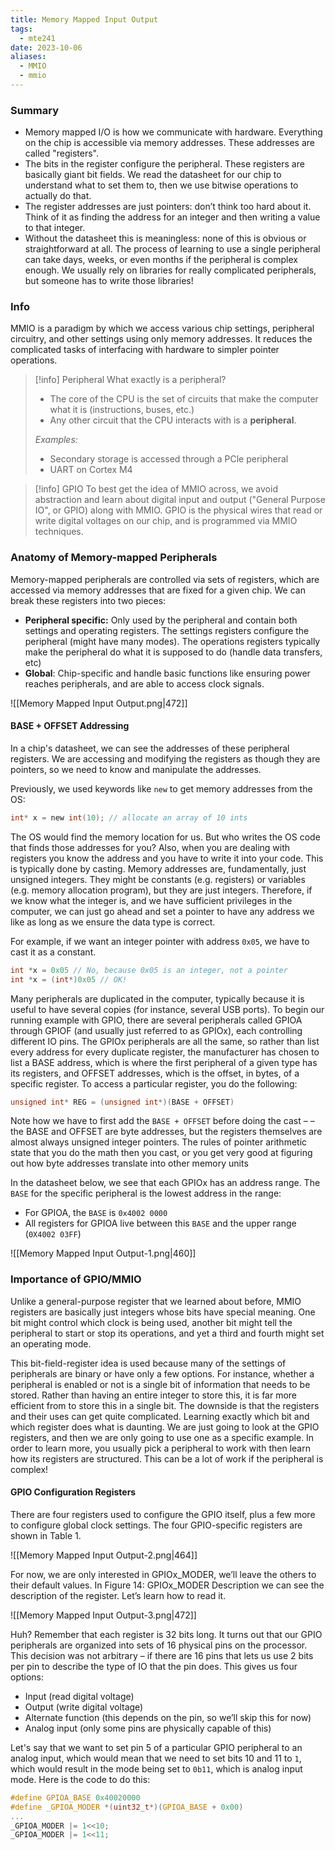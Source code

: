 ```yaml
---
title: Memory Mapped Input Output
tags:
  - mte241
date: 2023-10-06
aliases:
  - MMIO
  - mmio
---
```

### Summary
- Memory mapped I/O is how we communicate with hardware. Everything on the chip is accessible via memory addresses. These addresses are called "registers".
- The bits in the register configure the peripheral. These registers are basically giant bit fields. We read the datasheet for our chip to understand what to set them to, then we use bitwise operations to actually do that.
- The register addresses are just pointers: don’t think too hard about it. Think of it as finding the address for an integer and then writing a value to that integer.
- Without the datasheet this is meaningless: none of this is obvious or straightforward at all. The process of learning to use a single peripheral can take days, weeks, or even months if the peripheral is complex enough. We usually rely on libraries for really complicated peripherals, but someone has to write those libraries!

### Info
MMIO is a paradigm by which we access various chip settings, peripheral circuitry, and other settings using only memory addresses. It reduces the complicated tasks of interfacing with hardware to simpler pointer operations.

>[!info] Peripheral
>What exactly is a peripheral? 
>- The core of the CPU is the set of circuits that make the computer what it is (instructions, buses, etc.)
>- Any other circuit that the CPU interacts with is a **peripheral**.
>
>*Examples:* 
>- Secondary storage is accessed through a PCle peripheral
>- UART on Cortex M4

>[!info] GPIO
>To best get the idea of MMIO across, we avoid abstraction and learn about digital input and output ("General Purpose IO", or GPIO) along with MMIO. GPIO is the physical wires that read or write digital voltages on our chip, and is programmed via MMIO techniques.

### Anatomy of Memory-mapped Peripherals
Memory-mapped peripherals are controlled via sets of registers, which are accessed via memory addresses that are fixed for a given chip. We can break these registers into two pieces:
- **Peripheral specific:** Only used by the peripheral and contain both settings and operating registers. The settings registers configure the peripheral (might have many modes). The operations registers typically make the peripheral do what it is supposed to do (handle data transfers, etc)
- **Global**: Chip-specific and handle basic functions like ensuring power reaches peripherals, and are able to access clock signals.

![[Memory Mapped Input Output.png|472]]

#### BASE + OFFSET Addressing
In a chip's datasheet, we can see the addresses of these peripheral registers. We are accessing and modifying the registers as though they are pointers, so we need to know and manipulate the addresses.

Previously, we used keywords like `new` to get memory addresses from the OS:
```c
int* x = new int(10); // allocate an array of 10 ints
```

The OS would find the memory location for us. But who writes the OS code that finds those addresses for you? Also, when you are dealing with registers you know the address and you have to write it into your code. This is typically done by casting. Memory addresses are, fundamentally, just unsigned integers. They might be constants (e.g. registers) or variables (e.g. memory allocation program), but they are just integers. Therefore, if we know what the integer is, and we have sufficient privileges in the computer, we can just go ahead and set a pointer to have any address we like as long as we ensure the data type is correct. 

For example, if we want an integer pointer with address `0x05`, we have to cast it as a constant.
```c
int *x = 0x05 // No, because 0x05 is an integer, not a pointer
int *x = (int*)0x05 // OK!
```

Many peripherals are duplicated in the computer, typically because it is useful to have several copies (for instance, several USB ports). To begin our running example with GPIO, there are several peripherals called GPIOA through GPIOF (and usually just referred to as GPIOx), each controlling different IO pins. The GPIOx peripherals are all the same, so rather than list every address for every duplicate register, the manufacturer has chosen to list a BASE address, which is where the first peripheral of a given type has its registers, and OFFSET addresses, which is the offset, in bytes, of a specific register. To access a particular register, you do the following:
```c
unsigned int* REG = (unsigned int*)(BASE + OFFSET)
```

Note how we have to first add the `BASE + OFFSET` before doing the cast – – the BASE and OFFSET are byte addresses, but the registers themselves are almost always unsigned integer pointers. The rules of pointer arithmetic state that you do the math then you cast, or you get very good at figuring out how byte addresses translate into other memory units

In the datasheet below, we see that each GPIOx has an address range. The `BASE` for the specific peripheral is the lowest address in the range:
- For GPIOA, the `BASE` is `0x4002 0000`
- All registers for GPIOA live between this `BASE` and the upper range (`0X4002 03FF`)

![[Memory Mapped Input Output-1.png|460]]

### Importance of GPIO/MMIO
Unlike a general-purpose register that we learned about before, MMIO registers are basically just integers whose bits have special meaning. One bit might control which clock is being used, another bit might tell the peripheral to start or stop its operations, and yet a third and fourth might set an operating mode. 

This bit-field-register idea is used because many of the settings of peripherals are binary or have only a few options. For instance, whether a peripheral is enabled or not is a single bit of information that needs to be stored. Rather than having an entire integer to store this, it is far more efficient from to store this in a single bit. The downside is that the registers and their uses can get quite complicated. Learning exactly which bit and which register does what is daunting. We are just going to look at the GPIO registers, and then we are only going to use one as a specific example. In order to learn more, you usually pick a peripheral to work with then learn how its registers are structured. This can be a lot of work if the peripheral is complex!

#### GPIO Configuration Registers
There are four registers used to configure the GPIO itself, plus a few more to configure global clock settings. The four GPIO-specific registers are shown in Table 1.

![[Memory Mapped Input Output-2.png|464]]

For now, we are only interested in GPIOx_MODER, we’ll leave the others to their default values. In Figure 14: GPIOx_MODER Description we can see the description of the register. Let’s learn how to read it.

![[Memory Mapped Input Output-3.png|472]]

Huh? Remember that each register is 32 bits long. It turns out that our GPIO peripherals are organized into sets of 16 physical pins on the processor. This decision was not arbitrary – if there are 16 pins that lets us use 2 bits per pin to describe the type of IO that the pin does. This gives us four options:
- Input (read digital voltage)
- Output (write digital voltage)
- Alternate function (this depends on the pin, so we’ll skip this for now)
- Analog input (only some pins are physically capable of this)

Let's say that we want to set pin 5 of a particular GPIO peripheral to an analog input, which would mean that we need to set bits 10 and 11 to `1`, which would result in the mode being set to `0b11`, which is analog input mode. Here is the code to do this:
```c
#define GPIOA_BASE 0x40020000 
#define _GPIOA_MODER *(uint32_t*)(GPIOA_BASE + 0x00) 
... 
_GPIOA_MODER |= 1<<10; 
_GPIOA_MODER |= 1<<11;
```